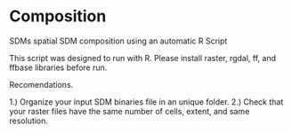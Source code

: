 # Composition
SDMs spatial SDM composition using an automatic R Script

This script was designed to run with R. Please install raster, rgdal, ff, and ffbase libraries before run.

Recomendations.

1.) Organize your input SDM binaries file in an unique folder.
2.) Check that your raster files have the same number of cells, extent, and same resolution.
